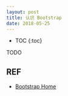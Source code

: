 ```yaml
---
layout: post
title: 认识 Bootstrap
date: 2018-05-25
---
```


* TOC
{:toc}

TODO

## REF

- [Bootstrap Home][home]

[home]: https://getbootstrap.com/